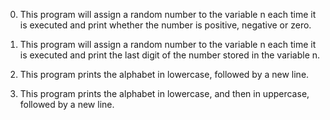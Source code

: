 0. This program will assign a random number to the variable n each time it is executed and print whether the number is positive, negative or zero.

1. This program will assign a random number to the variable n each time it is executed and print the last digit of the number stored in the variable n.

2. This program prints the alphabet in lowercase, followed by a new line.

3. This program prints the alphabet in lowercase, and then in uppercase, followed by a new line.
